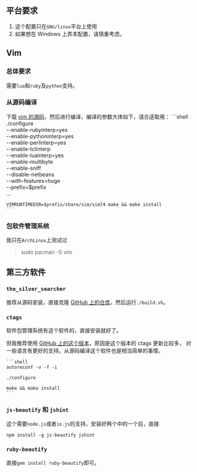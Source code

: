 ## 平台要求
1. 这个配置只在`GNU/linux`平台上使用
1. 如果想在 Windows 上弄本配置，请慎重考虑。

## Vim
### 总体要求
需要`lua`和`ruby`及`python`支持。

### 从源码编译
下载 [vim 的源码][1]，然后进行编译，编译的参数大体如下，请合适取用：
    ```shell
    ./configure \
        --enable-rubyinterp=yes \
        --enable-pythoninterp=yes \
        --enable-perlinterp=yes \
        --enable-tclinterp \
        --enable-luainterp=yes \
        --enable-multibyte \
        --enable-sniff \
        --disable-netbeans \
        --with-features=huge \
        --prefix=$prefix \
        ...

    VIMRUNTIMEDIR=$prefix/share/vim/vim74 make && make install
    ```

### 包软件管理系统
我只在`ArchLinux`上测试过

> sudo pacman -S vim

## 第三方软件
### `the_silver_searcher`
推荐从源码安装，直接克隆 [GitHub 上的仓库][2]，然后运行`./build.sh`。

### `ctags`
软件包管理系统有这个软件的，直接安装就好了。

但我推荐使用 [GitHub 上的这个版本][3]，原因是这个版本的 ctags 更新比较多，
对一些语言有更好的支持。从源码编译这个软件也是相当简单的事情，

    ```shell
    autoreconf -v -f -i

    ./configure

    make && make install
    ```

### `js-beautify` 和 `jshint`
这个需要`node.js`或者`io.js`的支持，安装好两个中的一个后，直接
```shell
npm install -g js-beautify jshint
```

### `ruby-beautify`
直接`gem install ruby-beautify`即可。


[1]: https://github.com/vim/vim
[2]: https://github.com/ggreer/the_silver_searcher
[3]: https://github.com/universal-ctags/ctags
